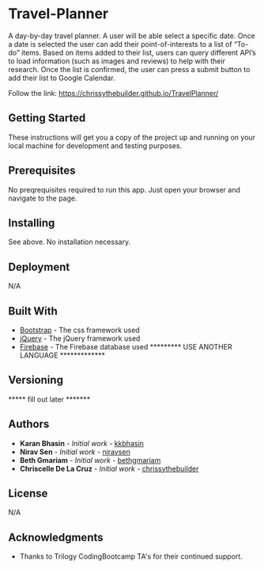 # Travel-Planner

A day-by-day travel planner. A user will be able select a specific date. Once a date is selected the user can add their point-of-interests to a list of “To-do” items. Based on items added to their list, users can query different API’s to load information (such as images and reviews) to help with their research. Once the list is confirmed, the user can press a submit button to add their list to Google Calendar.

Follow the link: https://chrissythebuilder.github.io/TravelPlanner/

## Getting Started

These instructions will get you a copy of the project up and running on your local machine for development and testing purposes. 

## Prerequisites

No preqrequisites required to run this app. Just open your browser and navigate to the page. 

## Installing

See above. No installation necessary. 

## Deployment

N/A

## Built With

* [Bootstrap](https://stackpath.bootstrapcdn.com/bootstrap/4.1.1/css/bootstrap.min.css) - The css framework used
* [jQuery](https://cdnjs.cloudflare.com/ajax/libs/jquery/3.3.1/jquery.min.js) - The jQuery framework used
* [Firebase](https://www.gstatic.com/firebasejs/5.2.0/firebase.js) - The Firebase database used
********* USE ANOTHER LANGUAGE *************

## Versioning
***** fill out later *******

## Authors

* **Karan Bhasin** - *Initial work* - [kkbhasin](https://github.com/kkbhasin)
* **Nirav Sen** - *Initial work* - [niravsen](https://github.com/niravsen)
* **Beth Gmariam** - *Initial work* - [bethgmariam](https://github.com/bethgmariam)
* **Chriscelle De La Cruz** - *Initial work* - [chrissythebuilder](https://github.com/chrissythebuilder)


## License

N/A

## Acknowledgments

* Thanks to Trilogy CodingBootcamp TA's for their continued support.
